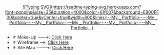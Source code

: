 <div align="center"> 
  
[![Typing SVG](https://readme-typing-svg.herokuapp.com?font=poppins&size=25&duration=4000&color=61f007&background=EB00FF00&center=true&vCenter=true&width=600&lines=--My _ Portfolio--;--My _ Portfolio--;--My _ Portfolio--;--My _ Portfolio--;--My _ Portfolio--;--My _ Portfolio--)](https://git.io/typing-svg)
</div>

- ⚜ Moke-Up --->: [Click Here](https://www.figma.com/file/ffQ5q5YVc6XALaeVmwrlFW/Awesome-slide?node-id=0%3A1&t=F83BfRCDOESkPq8O-0)
- ⚜ Wireframe -->: [Click Here](https://drive.google.com/file/d/1v5NdHPj3y0wTf7-El1vj7R3PFnjUkCIt/view?usp=sharing)
- ⚜ Site Map  ---->: [Click Here](https://www.gloomaps.com/3hgZYphaN3)
